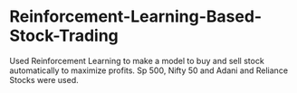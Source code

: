 # Reinforcement-Learning-Based-Stock-Trading
Used Reinforcement Learning to make a model to buy and sell stock automatically to maximize profits. Sp 500, Nifty 50 and Adani and Reliance Stocks were used.
